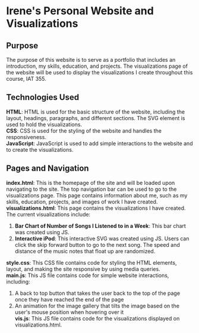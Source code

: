 # Irene's Personal Website and Visualizations

## Purpose
The purpose of this website is to serve as a portfolio that includes an introduction, my skills, education, and projects. The visualizations page of the website will be used to display the visualizations I create throughout this course, IAT 355.

## Technologies Used
**HTML**: HTML is used for the basic structure of the website, including the layout, headings, paragraphs, and different sections. The SVG element is used to hold the visualizations.  
**CSS**: CSS is used for the styling of the website and handles the responsiveness.  
**JavaScript**: JavaScript is used to add simple interactions to the website and to create the visualizations.

## Pages and Navigation
**index.html**: This is the homepage of the site and will be loaded upon navigating to the site. The top navigation bar can be used to go to the visualizations page. This page contains information about me, such as my skills, education, projects, and images of work I have created.
**visualizations.html**: This page contains the visualizations I have created. The current visualizations include:
1. **Bar Chart of Number of Songs I Listened to in a Week**: This bar chart was created using JS.
2. **Interactive iPod**: This interactive SVG was created using JS. Users can click the skip forward button to go to the next song. The speed and distance of the music notes that float up are randomized.

**style.css**: This CSS file contains code for styling the HTML elements, layout, and making the site responsive by using media queries.  
**main.js**: This JS file contains code for simple website interactions, including:
1. A back to top button that takes the user back to the top of the page once they have reached the end of the page
2. An animation for the image gallery that tilts the image based on the user's mouse position when hovering over it  <br>
**vis.js**: This JS file contains code for the visualizations displayed on visualizations.html.


